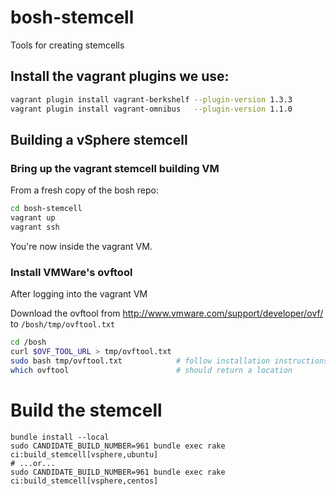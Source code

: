 # bosh-stemcell

Tools for creating stemcells

## Install the vagrant plugins we use:

```bash
vagrant plugin install vagrant-berkshelf --plugin-version 1.3.3
vagrant plugin install vagrant-omnibus   --plugin-version 1.1.0
```

## Building a vSphere stemcell

### Bring up the vagrant stemcell building VM

From a fresh copy of the bosh repo:

```bash
cd bosh-stemcell
vagrant up
vagrant ssh
```

You're now inside the vagrant VM.

### Install VMWare's ovftool

After logging into the vagrant VM

Download the ovftool from http://www.vmware.com/support/developer/ovf/ to `/bosh/tmp/ovftool.txt`

```bash
cd /bosh
curl $OVF_TOOL_URL > tmp/ovftool.txt
sudo bash tmp/ovftool.txt            # follow installation instructions
which ovftool                        # should return a location
```

# Build the stemcell

```
bundle install --local
sudo CANDIDATE_BUILD_NUMBER=961 bundle exec rake ci:build_stemcell[vsphere,ubuntu]
# ...or...
sudo CANDIDATE_BUILD_NUMBER=961 bundle exec rake ci:build_stemcell[vsphere,centos]
```
